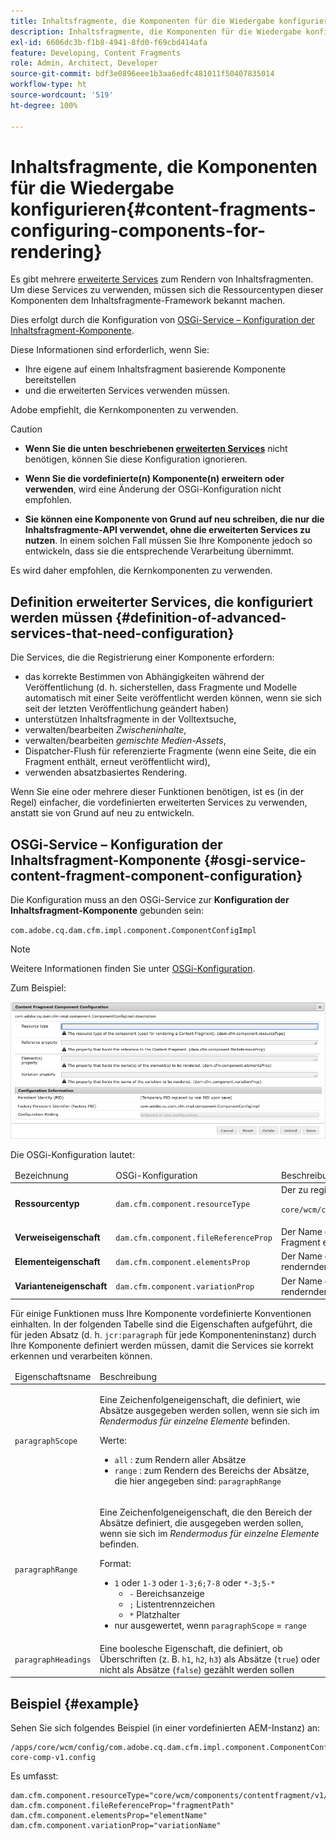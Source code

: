 ```yaml
---
title: Inhaltsfragmente, die Komponenten für die Wiedergabe konfigurieren
description: Inhaltsfragmente, die Komponenten für die Wiedergabe konfigurieren
exl-id: 6606dc3b-f1b8-4941-8fd0-f69cbd414afa
feature: Developing, Content Fragments
role: Admin, Architect, Developer
source-git-commit: bdf3e0896eee1b3aa6edfc481011f50407835014
workflow-type: ht
source-wordcount: '519'
ht-degree: 100%

---
```


# Inhaltsfragmente, die Komponenten für die Wiedergabe konfigurieren{#content-fragments-configuring-components-for-rendering}

Es gibt mehrere [erweiterte Services](#definition-of-advanced-services-that-need-configuration) zum Rendern von Inhaltsfragmenten. Um diese Services zu verwenden, müssen sich die Ressourcentypen dieser Komponenten dem Inhaltsfragmente-Framework bekannt machen.

Dies erfolgt durch die Konfiguration von [OSGi-Service – Konfiguration der Inhaltsfragment-Komponente](#osgi-service-content-fragment-component-configuration).

Diese Informationen sind erforderlich, wenn Sie:

* Ihre eigene auf einem Inhaltsfragment basierende Komponente bereitstellen
* und die erweiterten Services verwenden müssen.

Adobe empfiehlt, die Kernkomponenten zu verwenden.

>[!CAUTION]
>
>* **Wenn Sie die unten beschriebenen [erweiterten Services](#definition-of-advanced-services-that-need-configuration)** nicht benötigen, können Sie diese Konfiguration ignorieren.
>
>* **Wenn Sie die vordefinierte(n) Komponente(n) erweitern oder verwenden**, wird eine Änderung der OSGi-Konfiguration nicht empfohlen.
>
>* **Sie können eine Komponente von Grund auf neu schreiben, die nur die Inhaltsfragmente-API verwendet, ohne die erweiterten Services zu nutzen**. In einem solchen Fall müssen Sie Ihre Komponente jedoch so entwickeln, dass sie die entsprechende Verarbeitung übernimmt.
>
>Es wird daher empfohlen, die Kernkomponenten zu verwenden.

## Definition erweiterter Services, die konfiguriert werden müssen {#definition-of-advanced-services-that-need-configuration}

Die Services, die die Registrierung einer Komponente erfordern:

* das korrekte Bestimmen von Abhängigkeiten während der Veröffentlichung (d. h. sicherstellen, dass Fragmente und Modelle automatisch mit einer Seite veröffentlicht werden können, wenn sie sich seit der letzten Veröffentlichung geändert haben)
* unterstützen Inhaltsfragmente in der Volltextsuche,
* verwalten/bearbeiten *Zwischeninhalte*,
* verwalten/bearbeiten *gemischte Medien-Assets*,
* Dispatcher-Flush für referenzierte Fragmente (wenn eine Seite, die ein Fragment enthält, erneut veröffentlicht wird),
* verwenden absatzbasiertes Rendering.

Wenn Sie eine oder mehrere dieser Funktionen benötigen, ist es (in der Regel) einfacher, die vordefinierten erweiterten Services zu verwenden, anstatt sie von Grund auf neu zu entwickeln.

## OSGi-Service – Konfiguration der Inhaltsfragment-Komponente {#osgi-service-content-fragment-component-configuration}

Die Konfiguration muss an den OSGi-Service zur **Konfiguration der Inhaltsfragment-Komponente** gebunden sein:

`com.adobe.cq.dam.cfm.impl.component.ComponentConfigImpl`

>[!NOTE]
>
>Weitere Informationen finden Sie unter [OSGi-Konfiguration](/help/implementing/deploying/overview.md#osgi-configuration).

Zum Beispiel:

![OSGi-Konfiguration, Konfiguration der Inhaltsfragment-Komponente](assets/cf-component-configuration-osgi.png)

Die OSGi-Konfiguration lautet:

<table>
 <thead>
  <tr>
   <td>Bezeichnung</td>
   <td>OSGi-Konfiguration<br /> </td>
   <td>Beschreibung</td>
  </tr>
 </thead>
 <tbody>
  <tr>
   <td><strong>Ressourcentyp</strong></td>
   <td><code>dam.cfm.component.resourceType</code></td>
   <td>Der zu registrierende Ressourcentyp; z. B. <br /> <p><span class="cmp-examples-demo__property-value"><code>core/wcm/components/contentfragment/v1/contentfragment</code></code></p> </td>
  </tr>
  <tr>
   <td><strong>Verweiseigenschaft</strong></td>
   <td><code>dam.cfm.component.fileReferenceProp</code></td>
   <td>Der Name der Eigenschaft, die den Verweis auf das Fragment enthält; z. B. <code>fragmentPath</code> oder <code>fileReference</code></td>
  </tr>
  <tr>
   <td><strong>Elementeigenschaft</strong></td>
   <td><code>dam.cfm.component.elementsProp</code></td>
   <td>Der Name der Eigenschaft, die die Namen der zu rendernden Elemente enthält; z. B.<code>elementName</code></td>
  </tr>
  <tr>
   <td><strong>Varianteneigenschaft</strong><br /> </td>
   <td><code>dam.cfm.component.variationProp</code></td>
   <td>Der Name der Eigenschaft, die den Namen der zu rendernden Variante enthält; z. B.<code>variationName</code></td>
  </tr>
 </tbody>
</table>

Für einige Funktionen muss Ihre Komponente vordefinierte Konventionen einhalten. In der folgenden Tabelle sind die Eigenschaften aufgeführt, die für jeden Absatz (d. h. `jcr:paragraph` für jede Komponenteninstanz) durch Ihre Komponente definiert werden müssen, damit die Services sie korrekt erkennen und verarbeiten können.

<table>
 <thead>
  <tr>
   <td>Eigenschaftsname</td>
   <td>Beschreibung</td>
  </tr>
 </thead>
 <tbody>
  <tr>
   <td><code>paragraphScope</code></td>
   <td><p>Eine Zeichenfolgeneigenschaft, die definiert, wie Absätze ausgegeben werden sollen, wenn sie sich im <em>Rendermodus für einzelne Elemente</em> befinden.</p> <p>Werte:</p>
    <ul>
     <li><code>all</code> : zum Rendern aller Absätze</li>
     <li><code>range</code> : zum Rendern des Bereichs der Absätze, die hier angegeben sind: <code>paragraphRange</code></li>
    </ul> </td>
  </tr>
  <tr>
   <td><code>paragraphRange</code></td>
   <td><p>Eine Zeichenfolgeneigenschaft, die den Bereich der Absätze definiert, die ausgegeben werden sollen, wenn sie sich im <em>Rendermodus für einzelne Elemente</em> befinden.</p> <p>Format:</p>
    <ul>
     <li><code>1</code> oder <code>1-3</code> oder <code>1-3;6;7-8</code> oder <code>*-3;5-*</code>
     <ul>
       <li><code>-</code> Bereichsanzeige</li>
       <li><code>;</code> Listentrennzeichen</li>
       <li><code>*</code> Platzhalter</li>
     </ul>
     </li>
     <li>nur ausgewertet, wenn <code>paragraphScope</code> = <code>range</code></li>
    </ul> </td>
  </tr>
  <tr>
   <td><code>paragraphHeadings</code></td>
   <td>Eine boolesche Eigenschaft, die definiert, ob Überschriften (z. B. <code>h1</code>, <code>h2</code>, <code>h3</code>) als Absätze (<code>true</code>) oder nicht als Absätze (<code>false</code>) gezählt werden sollen</td>
  </tr>
 </tbody>
</table>

## Beispiel {#example}

Sehen Sie sich folgendes Beispiel (in einer vordefinierten AEM-Instanz) an:

```
/apps/core/wcm/config/com.adobe.cq.dam.cfm.impl.component.ComponentConfigImpl-core-comp-v1.config
```

Es umfasst:

```
dam.cfm.component.resourceType="core/wcm/components/contentfragment/v1/contentfragment"
dam.cfm.component.fileReferenceProp="fragmentPath"
dam.cfm.component.elementsProp="elementName"
dam.cfm.component.variationProp="variationName"
```
